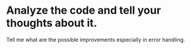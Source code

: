 # Analyze the code and tell your thoughts about it.

Tell me what are the possible improvements especially in error handling.
